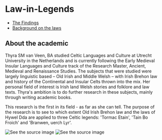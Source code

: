 # Law-in-Legends

<ul> 
  <li><a href="The_Findings.html">The Findings</a></li>
  <li><a href="Background_on_ the_laws.html">Background on the laws </a></li>
 </ul>

<h2><strong> About the academic </strong></h2> 
Thyra SM van Veen, BA studied Celtic Languages and Culture at Utrecht University in the Netherlands and is currently following the Early Medieval Insular Languages and Culture track of the Research Master, Ancient, Medieval and Renaissance Studies. The subjects that were studied were largely linguistic based – Old Irish and Middle Welsh – with Irish Brehon law and history of the Continental and Insular Celts thrown into the mix. Her personal field of interest is Irish land Welsh stories and folklore and law texts. Thyra's ambition is to do further research in these subjects, mainly through writing academic books.  

<p>
This research is the first in its field - as far as she can tell.
The purpose of the research is to see to which extent Old Irish Brehon law
and the laws of Hywel Dda are applied to three Celtic legends:
'Tormac Etain', 'Tain Bo Froich' and 'Branwen, uerch Lyr'. 
</p>
<img src="http://www.drachenserver.de/wordpress/wp-content/gallery/bob-eggleton/dynamic/Bob_Eggleton_-_Gloucester_Sea_Serpent.jpg-nggid0257-ngg0dyn-180x0-00f0w010c010r110f110r010t010.jpg" alt="See the source image" class=" nofocus" tabindex="0" aria-label="See the source image" data-bm="4">
<img src="https://www.ecoenchantments.co.uk/images/Ogham%20trees/etain_frame_small.jpg" alt="See the source image" class=" nofocus" tabindex="0" aria-label="See the source image" data-bm="21">
